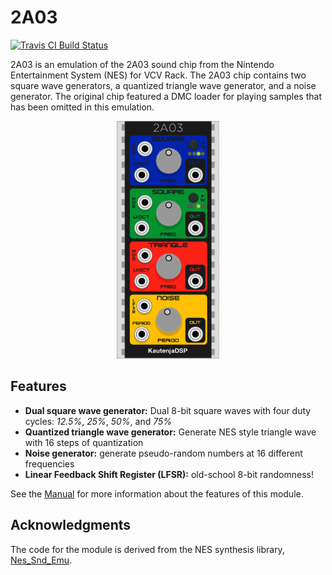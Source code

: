 # 2A03

[![Travis CI Build Status][BuildStatus]][BuildServer]

[BuildStatus]:  https://travis-ci.com/Kautenja/2A03.svg?branch=master
[BuildServer]:  https://travis-ci.com/Kautenja/2A03

2A03 is an emulation of the 2A03 sound chip from the Nintendo Entertainment
System (NES) for VCV Rack. The 2A03 chip contains two square wave generators,
a quantized triangle wave generator, and a noise generator. The original chip
featured a DMC loader for playing samples that has been omitted in this
emulation.

<p align="center">
<img alt="2A03" src="img/2A03.png" height="380px">
</p>

## Features

-   **Dual square wave generator:** Dual 8-bit square waves with four duty
    cycles: _12.5%_, _25%_, _50%_, and _75%_
-   **Quantized triangle wave generator:** Generate NES style triangle wave
    with 16 steps of quantization
-   **Noise generator:** generate pseudo-random numbers at 16 different
    frequencies
-   **Linear Feedback Shift Register (LFSR):** old-school 8-bit randomness!

See the [Manual](https://kautenja.github.io/modules/2A03/manual.pdf) for more
information about the features of this module.

## Acknowledgments

The code for the module is derived from the NES synthesis library,
[Nes_Snd_Emu](https://github.com/jamesathey/Nes_Snd_Emu).
